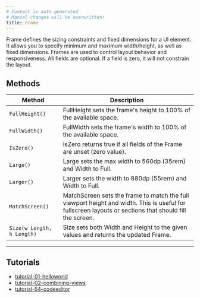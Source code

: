 ```yaml
---
# Content is auto generated
# Manual changes will be overwritten!
title: Frame
---
```

Frame defines the sizing constraints and fixed dimensions for a UI element. It allows you to specify minimum and maximum width/height, as well as fixed
dimensions. Frames are used to control layout behavior and responsiveness. All fields are optional. If a field is zero, it will not constrain the layout.

## Methods
| Method | Description |
|--------| ------------|
| `FullHeight()` | FullHeight sets the frame's height to 100% of the available space. |
| `FullWidth()` | FullWidth sets the frame's width to 100% of the available space. |
| `IsZero()` | IsZero returns true if all fields of the Frame are unset (zero value). |
| `Large()` | Large sets the max width to 560dp (35rem) and Width to Full. |
| `Larger()` | Larger sets the width to 880dp (55rem) and Width to Full. |
| `MatchScreen()` | MatchScreen sets the frame to match the full viewport height and width. This is useful for fullscreen layouts or sections that should fill the screen. |
| `Size(w Length, h Length)` | Size sets both Width and Height to the given values and returns the updated Frame. |
---

## Tutorials
- [tutorial-01-helloworld](../../../examples/tutorial-01-helloworld)
- [tutorial-02-combining-views](../../../examples/tutorial-02-combining-views)
- [tutorial-54-codeeditor](../../../examples/tutorial-54-codeeditor)
